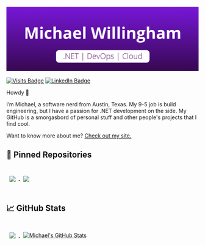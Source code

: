 [![Michael's GitHub Banner](github-header.png)](https://michaelhwillingham.github.io)

[![Visits Badge](https://badges.pufler.dev/visits/michaelhwillingham/michaelhwillingham)](https://michaelhwillingham.github.io)
[![LinkedIn Badge](https://img.shields.io/badge/LinkedIn-Profile-informational?style=flat&logo=linkedin&logoColor=white&color=0D76A8)](https://www.linkedin.com/in/michael-h-willingham/)

Howdy 👋

I’m Michael, a software nerd from Austin, Texas. My 9-5 job is build engineering, but I have a passion for .NET development on the side. My GitHub is a smorgasbord of personal stuff and other people's projects that I find cool. 

Want to know more about me? [Check out my site.](https://www.michaelhwillingham.dev/)

## 📌 Pinned Repositories

<br>

<a href="https://github.com/michaelhwillingham/NBAProject.Blazor">
  <img align="center" style="margin:0.5rem" src="https://github-readme-stats.vercel.app/api/pin/?username=michaelhwillingham&repo=NBAProject.Blazor&title_color=ffffff&text_color=c9cacc&icon_color=4AB197&bg_color=58129A" />
</a>

<a href="https://github.com/michaelhwillingham/NBAProject.FunctionApp">
  <img align="center" style="margin:0.5rem" src="https://github-readme-stats.vercel.app/api/pin/?username=michaelhwillingham&repo=NBAProject.FunctionApp&title_color=ffffff&text_color=c9cacc&icon_color=4AB197&bg_color=58129A" />
</a>

<br>
<br>

## &#x1f4c8; GitHub Stats

<br>

<a href="https://github.com/michaelhwillingham">
  <img align="center" style="margin:0.5rem" src="https://github-readme-stats.vercel.app/api/top-langs/?username=michaelhwillingham&hide=html,css&title_color=ffffff&text_color=c9cacc&icon_color=4AB197&bg_color=58129A" />
</a>

<a href="https://github.com/michaelhwillingham">
  <img align="center" style="margin:0.5rem" src="https://github-readme-stats.vercel.app/api?username=michaelhwillingham&show_icons=true&line_height=27&count_private=true&title_color=ffffff&text_color=c9cacc&icon_color=4AB097&bg_color=58129A" alt="Michael's GitHub Stats" />
</a>

<br>
<br>
